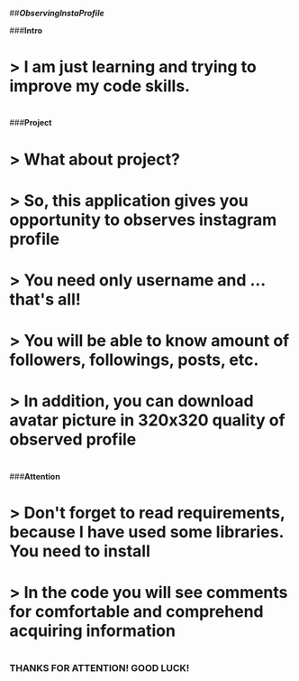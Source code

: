  ##***ObservingInstaProfile***


 ###__Intro__
# > I am just learning and trying to improve my code skills.
#
#
###__Project__
# > What about project?
# > So, this application gives you opportunity to observes instagram profile
# > You need only username and ... that's all!
# > You will be able to know amount of followers, followings, posts, etc.
# > In addition, you can download avatar picture in 320x320 quality of observed profile
#
#
###__Attention__
# > Don't forget to read requirements, because I have used some libraries. You need to install
# > In the code you will see comments for comfortable and comprehend acquiring information
#
#
### THANKS FOR ATTENTION! GOOD LUCK!
